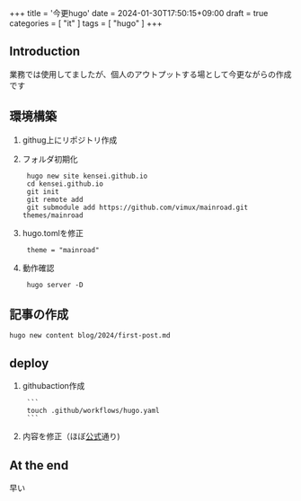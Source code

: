 +++
title = '今更hugo'
date = 2024-01-30T17:50:15+09:00
draft = true
categories = [ "it" ]
tags = [ "hugo" ]
+++

## Introduction

業務では使用してましたが、個人のアウトプットする場として今更ながらの作成です

## 環境構築

1. githug上にリポジトリ作成
1. フォルダ初期化

        hugo new site kensei.github.io
        cd kensei.github.io
        git init
        git remote add
        git submodule add https://github.com/vimux/mainroad.git themes/mainroad
1. hugo.tomlを修正

        theme = "mainroad"
1. 動作確認

        hugo server -D

## 記事の作成

```
hugo new content blog/2024/first-post.md
```

## deploy

1. githubaction作成

        ```
        touch .github/workflows/hugo.yaml
        ```
1. 内容を修正（ほぼ[公式](https://gohugo.io/hosting-and-deployment/hosting-on-github/)通り)

## At the end

早い
